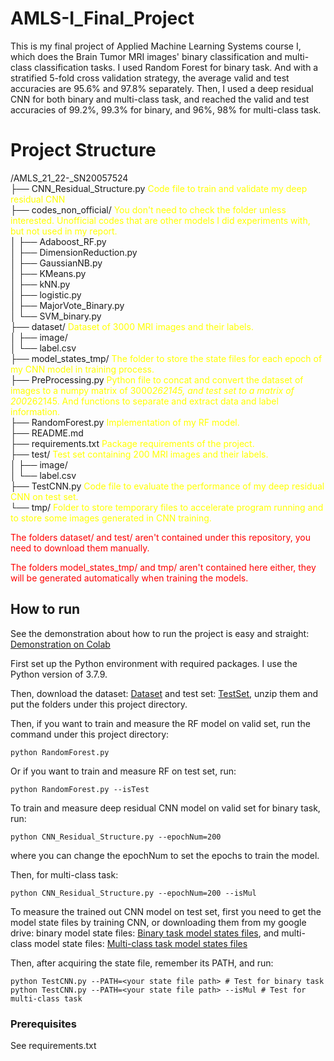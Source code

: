 # AMLS-I_Final_Project
This is my final project of Applied Machine Learning Systems course I, which does the Brain Tumor MRI images' binary classification and multi-class classification tasks. I used Random Forest for binary task. And with a stratified 5-fold cross validation strategy, the average valid and test accuracies are 95.6% and 97.8% separately. Then, I used a deep residual CNN for both binary and multi-class task, and reached the valid and test accuracies of 99.2%, 99.3% for binary, and 96%, 98% for multi-class task.

# Project Structure
/AMLS_21_22-_SN20057524  
├── CNN_Residual_Structure.py <font color=yellow>Code file to train and validate my deep residual CNN</font>  
├── codes_non_official/  <font color=yellow>You don't need to check the folder unless interested. Unofficial codes that are other models I did experiments with, but not used in my report.</font>  
│   ├── Adaboost_RF.py  
│   ├── DimensionReduction.py  
│   ├── GaussianNB.py  
│   ├── KMeans.py  
│   ├── kNN.py  
│   ├── logistic.py    
│   ├── MajorVote_Binary.py  
│   └── SVM_binary.py  
├── dataset/  <font color=yellow>Dataset of 3000 MRI images and their labels.</font>    
│   ├── image/  
│   └── label.csv  
├── model_states_tmp/  <font color=yellow>The folder to store the state files for each epoch of my CNN model in training process. </font>  
├── PreProcessing.py  <font color=yellow>Python file to concat and convert the dataset of images to a numpy matrix of 3000*262145, and test set to a matrix of 200*262145. And functions to separate and extract data and label information. </font>    
├── RandomForest.py   <font color=yellow>Implementation of my RF model.</font>  
├── README.md  
├── requirements.txt  <font color=yellow>Package requirements of the project.</font>  
├── test/  <font color=yellow>Test set containing 200 MRI images and their labels.</font>  
│   ├── image/  
│   └── label.csv  
├── TestCNN.py  <font color=yellow>Code file to evaluate the performance of my deep residual CNN on test set.</font>   
└── tmp/  <font color=yellow>Folder to store temporary files to accelerate program running and to store some images generated in CNN training.</font>   

 <font color=red>The folders dataset/ and test/ aren't contained under this repository, you need to download them manually.</font>   

<font color=red>The folders model_states_tmp/ and tmp/ aren't contained here either, they will be generated automatically when training the models.</font>

## How to run
See the demonstration about how to run the project is easy and straight: [Demonstration on Colab](https://colab.research.google.com/drive/1DcNPJ3uavPhXdcGJ9YMAqlT-YprJv_vm?usp=sharing)    

First set up the Python environment with required packages. I use the Python version of 3.7.9.

Then, download the dataset: [Dataset](https://drive.google.com/file/d/1Wt7C6SnXx-xloWgScR4S0xHuZ9Y5OJ3E/view) and test set: [TestSet](https://drive.google.com/file/d/1LS_C_4_iOeqOyEoWPPoksrk8lqdBKagB/view), unzip them and put the folders under this project directory.

Then, if you want to train and measure the RF model on valid set, run the command under this project directory:
```
python RandomForest.py
```
Or if you want to train and measure RF on test set, run:
```
python RandomForest.py --isTest
```

To train and measure deep residual CNN model on valid set for binary task, run:
```
python CNN_Residual_Structure.py --epochNum=200
```
where you can change the epochNum to set the epochs to train the model.

Then, for multi-class task:
```
python CNN_Residual_Structure.py --epochNum=200 --isMul
```

To measure the trained out CNN model on test set, first you need to get the model state files by training CNN, or downloading them from my google drive: binary model state files: [Binary task model states files](https://drive.google.com/drive/folders/1-5rumUg_JV_Mr5iGQGU5or3GG-0YNcvZ?usp=sharing), and multi-class model state files: [Multi-class task model states files](https://drive.google.com/drive/folders/1-3LnLBo-DBd_XzkcErsNalwATATSL3-z?usp=sharing)

Then, after acquiring the state file, remember its PATH, and run:
```
python TestCNN.py --PATH=<your state file path> # Test for binary task
python TestCNN.py --PATH=<your state file path> --isMul # Test for multi-class task

```


### Prerequisites

See requirements.txt